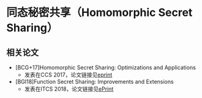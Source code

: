# 同态秘密共享（Homomorphic Secret Sharing）


## 相关论文
+ [BCG+17]Homomorphic Secret Sharing: Optimizations and Applications
  + 发表在CCS 2017，论文链接见[eprint](https://eprint.iacr.org/2017/1248)
+ [BGI18]Function Secret Sharing: Improvements and Extensions
  + 发表在ITCS 2018，论文链接见[ePrint](https://eprint.iacr.org/2018/419.pdf)
